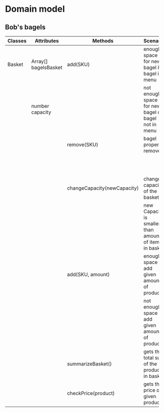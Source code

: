 # Domain model

## Bob's bagels

| Classes | Attributes           | Methods                     | Scenario                                               | Outputs                    |
|---------|----------------------|-----------------------------|--------------------------------------------------------|----------------------------|
| Basket  | Array[] bagelsBasket | add(SKU)                    | enough space for new bagel & bagel in menu             | true                       |
|         | number capacity      |                             | not enough space for new bagel or bagel not in menu    | false(Print error message) |
|         |                      | remove(SKU)                 | bagel properly removed                                 | true                       |
|         |                      |                             |                                                        | false(Print error message) |
|         |                      | changeCapacity(newCapacity) | changes  capacity of the basket                        | true                       |
|         |                      |                             | new Capacity is smaller than amount of items in basket | false(Print error message) |
|         |                      | add(SKU, amount)            | enough space to add given amount of product            | true                       |
|         |                      |                             | not enough space to add given amount of product        | false(Print error message) |
|         |                      | summarizeBasket()           | gets the total sum of the products in basket           | totalSum                   |
|         |                      | checkPrice(product)         | gets the price of given product                        | price of Product           |
